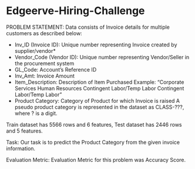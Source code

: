 # Edgeerve-Hiring-Challenge

PROBLEM STATEMENT:
Data consists of Invoice details for multiple customers as described below:

* Inv_ID (Invoice ID): Unique number representing Invoice created by supplier/vendor*
* Vendor_Code (Vendor ID): Unique number representing Vendor/Seller in the procurement system
* GL_Code: Account’s Reference ID
* Inv_Amt: Invoice Amount
* Item_Description: Description of Item Purchased Example: “Corporate Services Human Resources Contingent Labor/Temp Labor Contingent Labor/Temp Labor”
* Product Category: Category of Product for which Invoice is raised A pseudo product category is represented in the dataset as CLASS-???, where ? is a digit.

Train dataset has 5566 rows and  6 features, Test dataset has 2446 rows and  5 features.

Task:
Our task is to predict the Product Category from the given invoice information.

Evaluation Metric:
Evaluation Metric for this problem was Accuracy Score.
